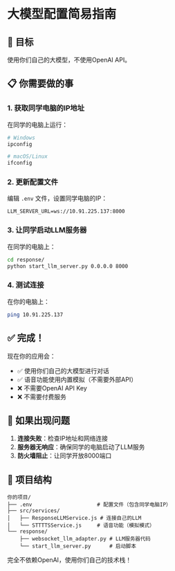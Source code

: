 # 大模型配置简易指南

## 🎯 目标
使用你们自己的大模型，不使用OpenAI API。

## 📋 你需要做的事

### 1. 获取同学电脑的IP地址
在同学的电脑上运行：
```bash
# Windows
ipconfig

# macOS/Linux  
ifconfig
```

### 2. 更新配置文件
编辑 `.env` 文件，设置同学电脑的IP：
```env
LLM_SERVER_URL=ws://10.91.225.137:8000
```

### 3. 让同学启动LLM服务器
在同学的电脑上：
```bash
cd response/
python start_llm_server.py 0.0.0.0 8000
```

### 4. 测试连接
在你的电脑上：
```bash
ping 10.91.225.137
```

## ✅ 完成！

现在你的应用会：
- ✅ 使用你们自己的大模型进行对话
- ✅ 语音功能使用内置模拟（不需要外部API）
- ❌ 不需要OpenAI API Key
- ❌ 不需要付费服务

## 🔧 如果出现问题

1. **连接失败**：检查IP地址和网络连接
2. **服务器无响应**：确保同学的电脑启动了LLM服务
3. **防火墙阻止**：让同学开放8000端口

## 📁 项目结构
```
你的项目/
├── .env                     # 配置文件（包含同学电脑IP）
├── src/services/
│   ├── ResponseLLMService.js # 连接自己的LLM
│   └── STTTTSService.js     # 语音功能（模拟模式）
└── response/
    ├── websocket_llm_adapter.py # LLM服务器代码
    └── start_llm_server.py      # 启动脚本
```

完全不依赖OpenAI，使用你们自己的技术栈！